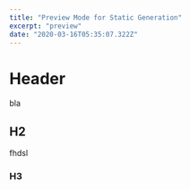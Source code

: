 ```yaml
---
title: "Preview Mode for Static Generation"
excerpt: "preview"
date: "2020-03-16T05:35:07.322Z"
---
```


# Header

bla

## H2

fhdsl

### H3
